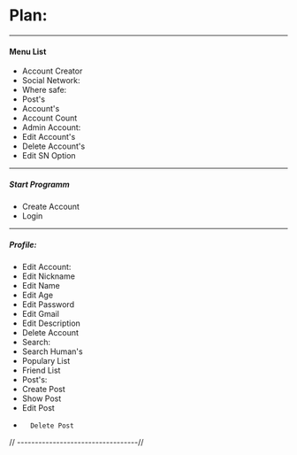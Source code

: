 #	Plan:
---
#### Menu List
- Account Creator
- Social Network:
- Where safe:
- Post's
- Account's
- Account Count
- Admin Account:
- Edit Account's
- Delete Account's
- Edit SN Option
---
##### Start Programm
- Create Account
- Login
---
##### Profile:
- Edit Account:
- Edit Nickname
- Edit Name
- Edit Age
- Edit Password
- Edit Gmail
- Edit Description
- Delete Account
- Search:
- Search Human's
- Populary List
- Friend List
- Post's:
- Create Post
- Show Post
- Edit Post
-		Delete Post
// ----------------------------------//
